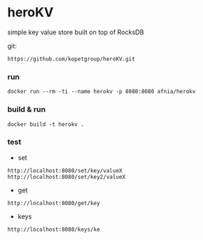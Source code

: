 # heroKV

simple key value store built on top of RocksDB

git: 
```
https://github.com/kopetgroup/heroKV.git
```
### run
```
docker run --rm -ti --name herokv -p 8080:8080 afnia/herokv
```

### build & run
```
docker build -t herokv .
```

### test

- set
```
http://localhost:8080/set/key/valueX
http://localhost:8080/set/key2/valueX
```

- get
```
http://localhost:8080/get/key
```

- keys
```
http://localhost:8080/keys/ke
```

